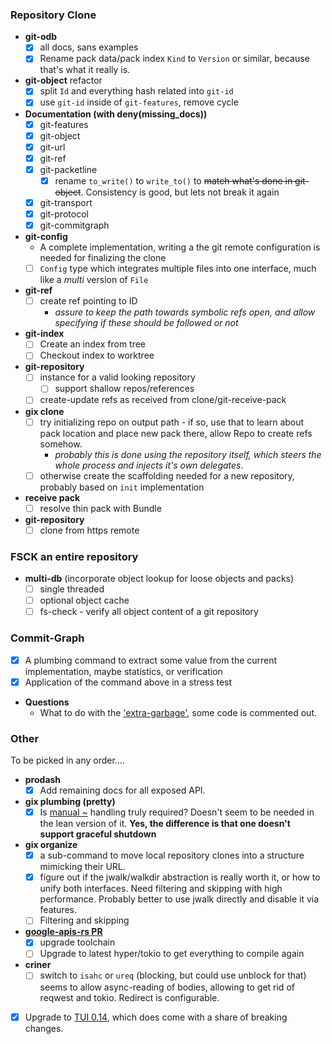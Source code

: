 ### Repository Clone

* **git-odb**
  * [x] all docs, sans examples
  * [x] Rename pack data/pack index `Kind` to `Version` or similar, because that's what it really is.
* **git-object** refactor     
  * [x] split `Id` and everything hash related into `git-id`
  * [x] use `git-id` inside of `git-features`, remove cycle
* **Documentation (with deny(missing_docs))**
  * [x] git-features
  * [x] git-object
  * [x] git-url
  * [x] git-ref
  * [x] git-packetline
    * [x] rename `to_write()` to `write_to()` to ~~match what's done in git-object~~. Consistency is good, but lets not break it again
  * [x] git-transport
  * [x] git-protocol
  * [x] git-commitgraph
* **git-config**
  * A complete implementation, writing a the git remote configuration is needed for finalizing the clone
  * [ ] `Config` type which integrates multiple files into one interface, much like a *multi* version of `File`
* **git-ref**
  * [ ] create ref pointing to ID
      * _assure to keep the path towards symbolic refs open, and allow specifying if these should be followed or not_
* **git-index**
  * [ ] Create an index from tree
  * [ ] Checkout index to worktree
* **git-repository**
  * [ ] instance for a valid looking repository
    * [ ] support shallow repos/references
  * [ ] create-update refs as received from clone/git-receive-pack
* **gix clone**
  * [ ] try initializing repo on output path - if so, use that to learn about pack location and place new pack there, allow Repo to create refs somehow.
    * _probably this is done using the repository itself, which steers the whole process and injects it's own delegates_.
  * [ ] otherwise create the scaffolding needed for a new repository, probably based on `init` implementation
* **receive pack**
  * [ ] resolve thin pack with Bundle
* **git-repository**
  * [ ] clone from https remote
  
### FSCK an entire repository

* **multi-db** (incorporate object lookup for loose objects and packs)
  * [ ] single threaded
  * [ ] optional object cache
  * [ ] fs-check - verify all object content of a git repository
  
### Commit-Graph

* [x] A plumbing command to extract some value from the current implementation, maybe statistics, or verification
* [x] Application of the command above in a stress test

* **Questions**
  * What to do with the ['extra-garbage'](https://github.com/Byron/gitoxide/blob/6f90beeb418480f9cd8bb7ae3b5db678b24103cb/git-commitgraph/src/file/init.rs#L248), 
    some code is commented out.
  
### Other

To be picked in any order….

* **prodash**
  * [x] Add remaining docs for all exposed API.
  
* **gix plumbing (pretty)**
  * [x] Is [manual ~](https://github.com/Byron/gitoxide/blob/2571113fea516737acedac08d66632ead499b474/src/plumbing/pretty/main.rs#L39) handling truly required?
        Doesn't seem to be needed in the lean version of it.
        **Yes, the difference is that one doesn't support graceful shutdown**
* **gix organize**
  * [x] a sub-command to move local repository clones into a structure mimicking their URL.
  * [x] figure out if the jwalk/walkdir abstraction is really worth it, or how to unify both interfaces.
        Need filtering and skipping with high performance. Probably better to use jwalk directly and disable
        it via features.
  * [ ] Filtering and skipping
* **[google-apis-rs PR](https://github.com/Byron/google-apis-rs/pull/259#issuecomment-748513766)**
  * [x] upgrade toolchain
  * [ ] Upgrade to latest hyper/tokio to get everything to compile again
* **criner**
  * [ ] switch to `isahc` or `ureq` (blocking, but could use unblock for that)
        seems to allow async-reading of bodies, allowing to get rid of reqwest and tokio. Redirect is configurable.
* [x] Upgrade to [TUI 0.14](https://github.com/fdehau/tui-rs/releases/tag/v0.14.0), which does come with a share of breaking changes.

[josh-aug-12]: https://github.com/Byron/gitoxide/issues/1#issuecomment-672566602

